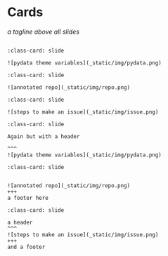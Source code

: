 # Cards

_a tagline above all slides_

```{include} _static/play_pause.html
```

```{card} 
:class-card: slide

![pydata theme variables](_static/img/pydata.png)
```


```{card} 
:class-card: slide

![annotated repo](_static/img/repo.png)
```

```{card} 
:class-card: slide

![steps to make an issue](_static/img/issue.png)
```

```{card} 
:class-card: slide

Again but with a header

^^^
![pydata theme variables](_static/img/pydata.png)
```


```{card} 
:class-card: slide


![annotated repo](_static/img/repo.png)
+++
a footer here

```

```{card} 
:class-card: slide

a header
^^^
![steps to make an issue](_static/img/issue.png)
+++ 
and a footer
```

